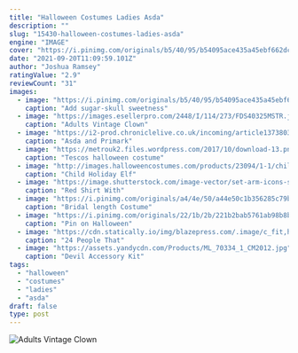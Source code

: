 ```yaml
---
title: "Halloween Costumes Ladies Asda"
description: ""
slug: "15430-halloween-costumes-ladies-asda"
engine: "IMAGE"
cover: "https://i.pinimg.com/originals/b5/40/95/b54095ace435a45ebf662dcb7cd24c8a.jpg"
date: "2021-09-20T11:09:59.101Z"
author: "Joshua Ramsey"
ratingValue: "2.9"
reviewCount: "31"
images:
  - image: "https://i.pinimg.com/originals/b5/40/95/b54095ace435a45ebf662dcb7cd24c8a.jpg"
    caption: "Add sugar-skull sweetness"
  - image: "https://images.esellerpro.com/2448/I/114/273/FDS40325MSTR.jpg"
    caption: "Adults Vintage Clown"
  - image: "https://i2-prod.chroniclelive.co.uk/incoming/article13738037.ece/ALTERNATES/s1200/disney.jpg"
    caption: "Asda and Primark"
  - image: "https://metrouk2.files.wordpress.com/2017/10/download-13.png?quality=80&strip=all&zoom=1&resize=467%2C670"
    caption: "Tescos halloween costume"
  - image: "http://images.halloweencostumes.com/products/23094/1-1/child-holiday-elf-costume.jpg"
    caption: "Child Holiday Elf"
  - image: "https://image.shutterstock.com/image-vector/set-arm-icons-such-grave-260nw-1464895919.jpg"
    caption: "Red Shirt With"
  - image: "https://i.pinimg.com/originals/a4/4e/50/a44e50c1b356285c79b68f79f2056c37.jpg"
    caption: "Bridal length Costume"
  - image: "https://i.pinimg.com/originals/22/1b/2b/221b2bab5761ab98b8b2cd87d03d1110.jpg"
    caption: "Pin on Halloween"
  - image: "https://cdn.statically.io/img/blazepress.com/.image/c_fit,h_600,w_600/MTQ1NTMzMjA5NjQ2NjA1ODc5/funniest-fancy-dress-costumes-ever-8.jpg?quality=100&f=auto"
    caption: "24 People That"
  - image: "https://assets.yandycdn.com/Products/ML_70334_1_CM2012.jpg"
    caption: "Devil Accessory Kit"
tags:
  - "halloween"
  - "costumes"
  - "ladies"
  - "asda"
draft: false
type: post
---
```



![Adults Vintage Clown](https://images.esellerpro.com/2448/I/114/273/FDS40325MSTR.jpg "Adults Vintage Clown")


<!--inArticleAds-->

<!--galleryOne-->


<!--inArticleAds-->

<!--galleryTwo-->


<!--galleryThree-->

